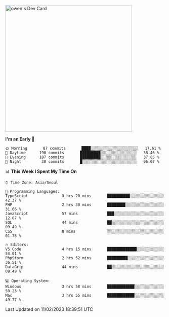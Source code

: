 <a href="https://app.daily.dev/owen_9066"><img src="https://api.daily.dev/devcards/51e5c69f10114f2abe0ae390c27b0828.png?r=hyb" width="400" alt="owen's Dev Card"/></a>

 
 <!--START_SECTION:waka-->
**I'm an Early 🐤** 

```text
🌞 Morning       87 commits       ████░░░░░░░░░░░░░░░░░░░░░   17.61 % 
🌆 Daytime      190 commits       █████████░░░░░░░░░░░░░░░░   38.46 % 
🌃 Evening      187 commits       █████████░░░░░░░░░░░░░░░░   37.85 % 
🌙 Night         30 commits       █░░░░░░░░░░░░░░░░░░░░░░░░   06.07 % 

```


📊 **This Week I Spent My Time On** 

```text
⌚︎ Time Zone: Asia/Seoul

💬 Programming Languages: 
TypeScript               3 hrs 20 mins       ██████████░░░░░░░░░░░░░░░   42.37 % 
PHP                      2 hrs 30 mins       ████████░░░░░░░░░░░░░░░░░   31.66 % 
JavaScript               57 mins             ███░░░░░░░░░░░░░░░░░░░░░░   12.07 % 
SQL                      44 mins             ██░░░░░░░░░░░░░░░░░░░░░░░   09.49 % 
CSS                      8 mins              ░░░░░░░░░░░░░░░░░░░░░░░░░   01.78 % 

🔥 Editors: 
VS Code                  4 hrs 15 mins       █████████████░░░░░░░░░░░░   54.01 % 
PhpStorm                 2 hrs 52 mins       █████████░░░░░░░░░░░░░░░░   36.51 % 
DataGrip                 44 mins             ██░░░░░░░░░░░░░░░░░░░░░░░   09.49 % 

💻 Operating System: 
Windows                  3 hrs 58 mins       ████████████░░░░░░░░░░░░░   50.23 % 
Mac                      3 hrs 55 mins       ████████████░░░░░░░░░░░░░   49.77 % 

```


 Last Updated on 11/02/2023 18:39:51 UTC
<!--END_SECTION:waka-->
